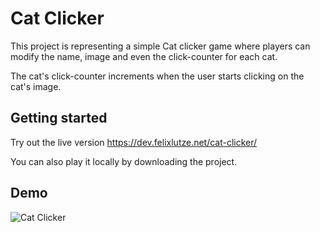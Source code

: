 # Cat Clicker
This project is representing a simple Cat clicker game where players can modify the name, image and even the click-counter for each cat.

The cat's click-counter increments when the user starts clicking on the cat's image.

## Getting started
Try out the live version https://dev.felixlutze.net/cat-clicker/

You can also play it locally by downloading the project.

## Demo
![Cat Clicker](https://dev.felixlutze.net/imgs/cat-clicker.png "cat-clicker")